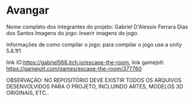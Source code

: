 # Avangar
Nome completo dos integrantes do projeto:
Gabriel D'Alessio Ferrara Dias dos Santos
Imagens do jogo:
Inserir imagens do jogo.

Informações de como compilar o jogo:
para compilar o jogo use a unity 5.6.1f1

link IO:https://gabriel568.itch.io/escape-the-room, link gamejolt: https://gamejolt.com/games/escape-the-room/377760

OBSERVAÇÃO: NO REPOSITÓRIO DEVE EXISTIR TODOS OS ARQUIVOS DESENVOLVIDOS PARA O PROJETO, INCLUINDO ARTES, MODELOS 3D ORIGINAIS, ETC..
